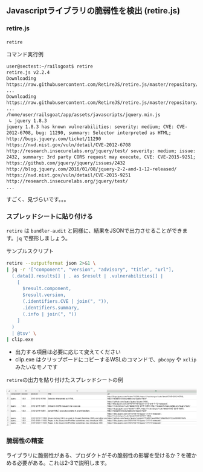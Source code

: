 ## Javascriptライブラリの脆弱性を検出 (retire.js)

### retire.js

`retire` 
 
コマンド実行例

```
user@sectest:~/railsgoat$ retire
retire.js v2.2.4
Downloading https://raw.githubusercontent.com/RetireJS/retire.js/master/repository/jsrepository.json ...
Downloading https://raw.githubusercontent.com/RetireJS/retire.js/master/repository/npmrepository.json ...
/home/user/railsgoat/app/assets/javascripts/jquery.min.js
 ↳ jquery 1.8.3
jquery 1.8.3 has known vulnerabilities: severity: medium; CVE: CVE-2012-6708, bug: 11290, summary: Selector interpreted as HTML; http://bugs.jquery.com/ticket/11290 https://nvd.nist.gov/vuln/detail/CVE-2012-6708 http://research.insecurelabs.org/jquery/test/ severity: medium; issue: 2432, summary: 3rd party CORS request may execute, CVE: CVE-2015-9251; https://github.com/jquery/jquery/issues/2432 http://blog.jquery.com/2016/01/08/jquery-2-2-and-1-12-released/ https://nvd.nist.gov/vuln/detail/CVE-2015-9251 http://research.insecurelabs.org/jquery/test/
...
```

すごく、見づらいです。。。

### スプレッドシートに貼り付ける

`retire` は `bundler-audit` と同様に、結果をJSONで出力させることができます。`jq` で整形しましょう。

サンプルスクリプト

```bash
retire --outputformat json 2>&1 \
| jq -r '["component", "version", "advisory", "title", "url"], 
  (.data[].results[] | . as $result | .vulnerabilities[] | 
    [
      $result.component,
      $result.version,
      (.identifiers.CVE | join(", ")),
      .identifiers.summary,
      (.info | join(", "))
    ]
  )
  | @tsv' \
| clip.exe
```

* 出力する項目は必要に応じて変えてください
* clip.exe はクリップボードにコピーするWSLのコマンドで、`pbcopy` や `xclip` みたいなモノです

`retire`の出力を貼り付けたスプレッドシートの例

![](images/2021-03-14-16-15-16.png)

### 脆弱性の精査

ライブラリに脆弱性がある、プロダクトがその脆弱性の影響を受けるか？を確かめる必要がある。これは2-3で説明します。